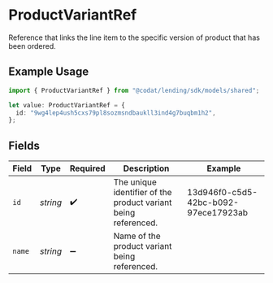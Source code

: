 # ProductVariantRef

Reference that links the line item to the specific version of product that has been ordered.

## Example Usage

```typescript
import { ProductVariantRef } from "@codat/lending/sdk/models/shared";

let value: ProductVariantRef = {
  id: "9wg4lep4ush5cxs79pl8sozmsndbaukll3ind4g7buqbm1h2",
};
```

## Fields

| Field                                                          | Type                                                           | Required                                                       | Description                                                    | Example                                                        |
| -------------------------------------------------------------- | -------------------------------------------------------------- | -------------------------------------------------------------- | -------------------------------------------------------------- | -------------------------------------------------------------- |
| `id`                                                           | *string*                                                       | :heavy_check_mark:                                             | The unique identifier of the product variant being referenced. | 13d946f0-c5d5-42bc-b092-97ece17923ab                           |
| `name`                                                         | *string*                                                       | :heavy_minus_sign:                                             | Name of the product variant being referenced.                  |                                                                |